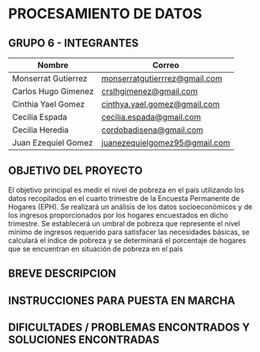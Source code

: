 # PROCESAMIENTO DE DATOS 
##  GRUPO 6 - INTEGRANTES

| Nombre                | Correo                         |
|-----------------------|--------------------------------|
| Monserrat Gutierrez   | monserratgutierrrez@gmail.com  |
| Carlos Hugo Gimenez   | crslhgimenez@gmail.com         |
| Cinthia Yael Gomez    | cinthya.yael.gomez@gmail.com   |
| Cecilia Espada        | cecilia.espada@gmail.com       |
| Cecilia Heredia       | cordobadisena@gmail.com        |
| Juan Ezequiel Gomez   | juanezequielgomez95@gmail.com  |


## OBJETIVO DEL PROYECTO
El objetivo principal es medir el nivel de pobreza en el país utilizando los datos recopilados en el cuarto trimestre de la Encuesta Permanente de Hogares (EPH). Se realizará un análisis de los datos socioeconómicos y de los ingresos proporcionados por los hogares encuestados en dicho trimestre. Se establecerá un umbral de pobreza que represente el nivel mínimo de ingresos requerido para satisfacer las necesidades básicas,  se calculará el índice de pobreza y se determinará el porcentaje de hogares que se encuentran en situación de pobreza en el país


## BREVE DESCRIPCION


## INSTRUCCIONES PARA PUESTA EN MARCHA


## DIFICULTADES / PROBLEMAS ENCONTRADOS Y SOLUCIONES ENCONTRADAS

